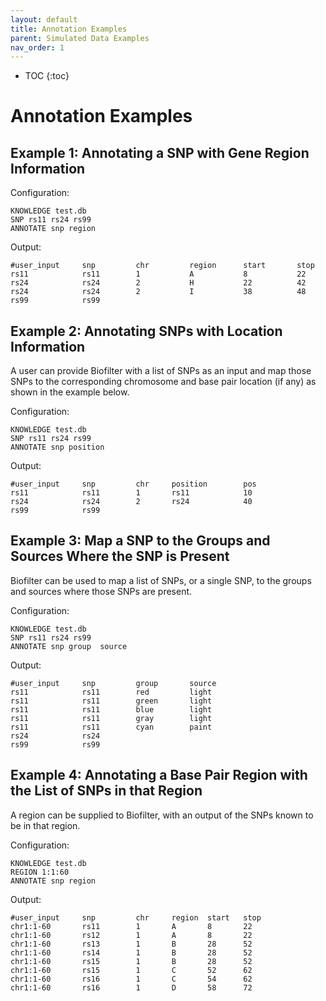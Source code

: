 ```yaml
---
layout: default
title: Annotation Examples
parent: Simulated Data Examples
nav_order: 1
---
```


* TOC
{:toc}

# Annotation Examples
## Example 1: Annotating a SNP with Gene Region Information
Configuration:
```
KNOWLEDGE test.db
SNP rs11 rs24 rs99
ANNOTATE snp region
```

Output:
```
#user_input     snp         chr         region      start       stop
rs11            rs11        1           A           8           22
rs24            rs24        2           H           22          42
rs24            rs24        2           I           38          48
rs99            rs99
```

## Example 2: Annotating SNPs with Location Information
A user can provide Biofilter with a list of SNPs as an input and map those SNPs to the corresponding chromosome and base pair location (if any) as shown in the example below.

Configuration:
```
KNOWLEDGE test.db
SNP rs11 rs24 rs99
ANNOTATE snp position
```

Output:
```
#user_input     snp         chr     position        pos
rs11            rs11        1       rs11            10
rs24            rs24        2       rs24            40
rs99            rs99
```

## Example 3: Map a SNP to the Groups and Sources Where the SNP is Present
Biofilter can be used to map a list of SNPs, or a single SNP, to the groups and sources where those SNPs are present. 

Configuration:
```
KNOWLEDGE test.db
SNP rs11 rs24 rs99
ANNOTATE snp group  source
```

Output:
```
#user_input     snp         group       source
rs11            rs11        red         light
rs11            rs11        green       light
rs11            rs11        blue        light
rs11            rs11        gray        light
rs11            rs11        cyan        paint
rs24            rs24            
rs99            rs99
```

## Example 4: Annotating a Base Pair Region with the List of SNPs in that Region
A region can be supplied to Biofilter, with an output of the SNPs known to be in that region. 

Configuration:
```
KNOWLEDGE test.db
REGION 1:1:60
ANNOTATE snp region
```

Output:
```
#user_input     snp         chr     region  start   stop
chr1:1-60       rs11        1       A       8       22
chr1:1-60       rs12        1       A       8       22 
chr1:1-60       rs13        1       B       28      52
chr1:1-60       rs14        1       B       28      52
chr1:1-60       rs15        1       B       28      52
chr1:1-60       rs15        1       C       52      62
chr1:1-60       rs16        1       C       54      62
chr1:1-60       rs16        1       D       58      72
```

